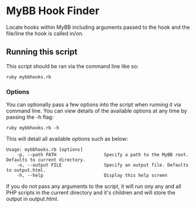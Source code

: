 # MyBB Hook Finder

Locate hooks within MyBB including arguments passed to the hook and the file/line the hook is called in/on.

## Running this script

This script should be ran via the command line like so:

	ruby mybbhooks.rb

### Options

You can optionally pass a few options into the script when running it via command line. You can view details of the available options at any time by passing the -h flag:

	ruby mybbhooks.rb -h

This will detail all available options such as below:

	Usage: mybbhooks.rb [options]
		-p, --path PATH                  Specify a path to the MyBB root. Defaults to current directory.
		-o, --output FILE                Specify an output file. Defaults to output.html.
		-h, --help                       Display this help screen

If you do not pass any arguments to the script, it will run ony any and all PHP scripts in the current directory and it's children and will store the output in output.html.
